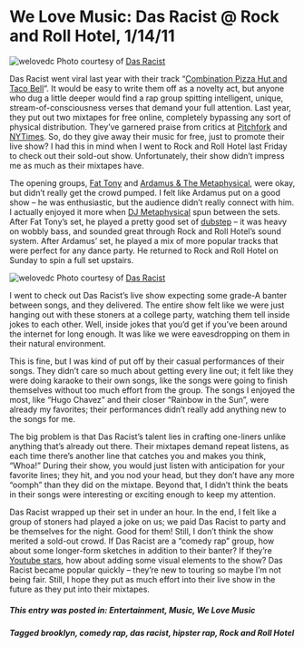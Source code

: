 # We Love Music: Das Racist @ Rock and Roll Hotel, 1/14/11

![welovedc](/content/images/dr---shanghai4_5360402153_o.jpg "dr - shanghai4")
Photo courtesy of [Das Racist](http://dasracist.net/)

Das Racist went viral last year with their track “[Combination Pizza Hut and Taco Bell](http://www.youtube.com/watch?v=Vyfc10qDcR4)“. It would be easy to write them off as a novelty act, but anyone who dug a little deeper would find a rap group spitting intelligent, unique, stream-of-consciousness verses that demand your full attention. Last year, they put out two mixtapes for free online, completely bypassing any sort of physical distribution. They’ve garnered praise from critics at [Pitchfork](http://pitchfork.com/reviews/albums/14662-sit-down-man/) and [NYTimes](http://www.nytimes.com/2009/07/24/arts/music/24das.html). So, do they give away their music for free, just to promote their live show? I had this in mind when I went to Rock and Roll Hotel last Friday to check out their sold-out show. Unfortunately, their show didn’t impress me as much as their mixtapes have.


The opening groups, [Fat Tony](http://fattonyrap.com/) and [Ardamus & The Metaphysical](http://www.youtube.com/watch?v=eefhKhsSa0Q), were okay, but didn’t really get the crowd pumped. I felt like Ardamus put on a good show – he was enthusiastic, but the audience didn’t really connect with him. I actually enjoyed it more when [DJ Metaphysical](http://www.myspace.com/djmetaphysical) spun between the sets. After Fat Tony’s set, he played a pretty good set of [dubstep](http://www.boyinaband.com/2009/05/what-is-dubstep/) – it was heavy on wobbly bass, and sounded great through Rock and Roll Hotel’s sound system. After Ardamus’ set, he played a mix of more popular tracks that were perfect for any dance party. He returned to Rock and Roll Hotel on Sunday to spin a full set upstairs.

![welovedc](/content/images/dr---4930451804_c4513c0ba1_b_5361015580_o.jpg "dr - 4930451804_c4513c0ba1_b")
Photo courtesy of [Das Racist](http://dasracist.net/)

I went to check out Das Racist’s live show expecting some grade-A banter between songs, and they delivered. The entire show felt like we were just hanging out with these stoners at a college party, watching them tell inside jokes to each other. Well, inside jokes that you’d get if you’ve been around the internet for long enough. It was like we were eavesdropping on them in their natural environment.

This is fine, but I was kind of put off by their casual performances of their songs. They didn’t care so much about getting every line out; it felt like they were doing karaoke to their own songs, like the songs were going to finish themselves without too much effort from the group. The songs I enjoyed the most, like “Hugo Chavez” and their closer “Rainbow in the Sun”, were already my favorites; their performances didn’t really add anything new to the songs for me.

The big problem is that Das Racist’s talent lies in crafting one-liners unlike anything that’s already out there. Their mixtapes demand repeat listens, as each time there’s another line that catches you and makes you think, “Whoa!” During their show, you would just listen with anticipation for your favorite lines; they hit, and you nod your head, but they don’t have any more “oomph” than they did on the mixtape. Beyond that, I didn’t think the beats in their songs were interesting or exciting enough to keep my attention.

Das Racist wrapped up their set in under an hour. In the end, I felt like a group of stoners had played a joke on us; we paid Das Racist to party and be themselves for the night. Good for them! Still, I don’t think the show merited a sold-out crowd. If Das Racist are a “comedy rap” group, how about some longer-form sketches in addition to their banter? If they’re [Youtube stars](http://www.youtube.com/watch?v=rP322FWfJWQ), how about adding some visual elements to the show? Das Racist became popular quickly – they’re new to touring so maybe I’m not being fair. Still, I hope they put as much effort into their live show in the future as they put into their mixtapes.

##### This entry was posted in: Entertainment, Music, We Love Music 
##### Tagged brooklyn, comedy rap, das racist, hipster rap, Rock and Roll Hotel
